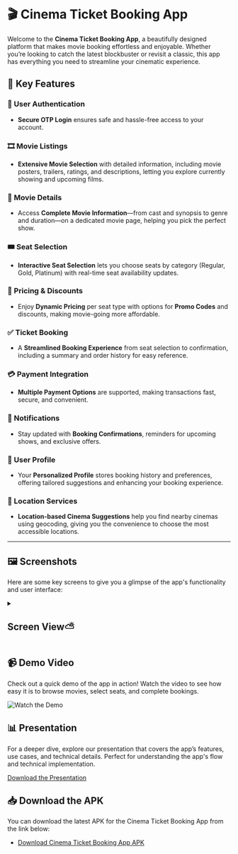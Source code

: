 # 🎬 Cinema Ticket Booking App

Welcome to the **Cinema Ticket Booking App**, a beautifully designed platform that makes movie booking effortless and enjoyable. Whether you’re looking to catch the latest blockbuster or revisit a classic, this app has everything you need to streamline your cinematic experience.

## 🌟 Key Features

### 🔐 User Authentication
- **Secure OTP Login** ensures safe and hassle-free access to your account.

### 🎞️ Movie Listings
- **Extensive Movie Selection** with detailed information, including movie posters, trailers, ratings, and descriptions, letting you explore currently showing and upcoming films.

### 📝 Movie Details
- Access **Complete Movie Information**—from cast and synopsis to genre and duration—on a dedicated movie page, helping you pick the perfect show.

### 🎟️ Seat Selection
- **Interactive Seat Selection** lets you choose seats by category (Regular, Gold, Platinum) with real-time seat availability updates.

### 💸 Pricing & Discounts
- Enjoy **Dynamic Pricing** per seat type with options for **Promo Codes** and discounts, making movie-going more affordable.

### ✅ Ticket Booking
- A **Streamlined Booking Experience** from seat selection to confirmation, including a summary and order history for easy reference.

### 💳 Payment Integration
- **Multiple Payment Options** are supported, making transactions fast, secure, and convenient.

### 🔔 Notifications
- Stay updated with **Booking Confirmations**, reminders for upcoming shows, and exclusive offers.

### 👤 User Profile
- Your **Personalized Profile** stores booking history and preferences, offering tailored suggestions and enhancing your booking experience.

### 📍 Location Services
- **Location-based Cinema Suggestions** help you find nearby cinemas using geocoding, giving you the convenience to choose the most accessible locations.

---



## 🖼️ Screenshots

Here are some key screens to give you a glimpse of the app's functionality and user interface:

<details> 
  <summary><h2>Screen View⛅</h2></summary>
  <p>
     <img src='https://github.com/user-attachments/assets/6ec6f078-5ce3-48ca-9c3f-52f233009326' width=180> &nbsp;&nbsp;&nbsp;&nbsp;
     <img src='https://github.com/user-attachments/assets/3b0c1252-4a2e-47dc-965b-40a49ad430fd' width=180> &nbsp;&nbsp;&nbsp;&nbsp;
     <img src='https://github.com/user-attachments/assets/8a1bf880-f392-42d0-a690-8aae142465d9' width=180> &nbsp;&nbsp;&nbsp;&nbsp;
     <img src='https://github.com/user-attachments/assets/ebe6b98b-eab4-47c6-9c89-44ada0d9f139' width=180> &nbsp;&nbsp;&nbsp;&nbsp;
     <img src='https://github.com/user-attachments/assets/0329194a-cc0b-47ce-abb2-ac3b055c6937' width=180> &nbsp;&nbsp;&nbsp;&nbsp;
     <img src='https://github.com/user-attachments/assets/a6832138-c820-43c4-99f1-a93d6200df02' width=180> &nbsp;&nbsp;&nbsp;&nbsp;
     <img src='https://github.com/user-attachments/assets/15f0f4cb-7a36-4676-91e0-5a12036179cf' width=180> &nbsp;&nbsp;&nbsp;&nbsp;
     <img src='https://github.com/user-attachments/assets/40d0ab17-2156-4cc2-9697-04a427601ab2' width=180> &nbsp;&nbsp;&nbsp;&nbsp;
     <img src='https://github.com/user-attachments/assets/07171c1f-6bc7-4fad-8b69-cf74965c5bfb' width=180> &nbsp;&nbsp;&nbsp;&nbsp;
     <img src='https://github.com/user-attachments/assets/73fb1f9f-4318-4c73-853a-447947a8f256' width=180> &nbsp;&nbsp;&nbsp;&nbsp;
     <img src='https://github.com/user-attachments/assets/7b431263-ab9b-4e7f-b42b-d5646a36cf3b' width=180> &nbsp;&nbsp;&nbsp;&nbsp;
     <img src='https://github.com/user-attachments/assets/f9b7b1be-c23f-453d-ab40-c0fc6d0b1569' width=180> &nbsp;&nbsp;&nbsp;&nbsp;
     <img src='https://github.com/user-attachments/assets/7e7f1a52-61d8-4992-9e17-ce7f029e3811' width=180> &nbsp;&nbsp;&nbsp;&nbsp;
     <img src='https://github.com/user-attachments/assets/849b393d-44be-4df5-823a-185d8a1b4891' width=180> &nbsp;&nbsp;&nbsp;&nbsp;
     <img src='https://github.com/user-attachments/assets/6403ccea-c6a9-4b27-8c71-571e277fe911' width=180> &nbsp;&nbsp;&nbsp;&nbsp;
  </p>
</details>

## 📹 Demo Video

Check out a quick demo of the app in action! Watch the video to see how easy it is to browse movies, select seats, and complete bookings.

![Watch the Demo](https://drive.google.com/file/d/12-ZblhQ_oRAGaE9-6D0hCCptEXnf7W4m/view?usp=sharing) 

## 📊 Presentation

For a deeper dive, explore our presentation that covers the app’s features, use cases, and technical details. Perfect for understanding the app's flow and technical implementation.

[Download the Presentation](https://thecodershub-my.sharepoint.com/:p:/g/personal/akshar_patel_thecodershub_in/EY6oEh9xvPFFpSsRWHntsVcB17bpkYp2jfKkfAQ9sODQ6w?e=SdeNUA)


## 📥 Download the APK

You can download the latest APK for the Cinema Ticket Booking App from the link below:

- [Download Cinema Ticket Booking App APK](https://drive.google.com/file/d/1WXLmJ4HSNmIPyVbDcDjA4kGejM1HnMVP/view?usp=sharing)

